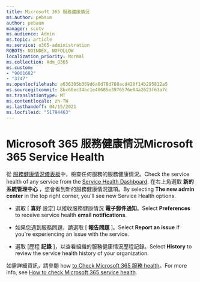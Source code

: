 ```yaml
---
title: Microsoft 365 服務健康情況
ms.author: pebaum
author: pebaum
manager: scotv
ms.audience: Admin
ms.topic: article
ms.service: o365-administration
ROBOTS: NOINDEX, NOFOLLOW
localization_priority: Normal
ms.collection: Adm_O365
ms.custom:
- "9001682"
- "3747"
ms.openlocfilehash: a636305b369d6a0d78d768acd420f14b295812a5
ms.sourcegitcommit: 8bc60ec34bc1e40685e3976576e04a2623f63a7c
ms.translationtype: MT
ms.contentlocale: zh-TW
ms.lasthandoff: 04/15/2021
ms.locfileid: "51794463"
---
```

# <a name="microsoft-365-service-health"></a><span data-ttu-id="7ead1-102">Microsoft 365 服務健康情況</span><span class="sxs-lookup"><span data-stu-id="7ead1-102">Microsoft 365 Service Health</span></span>


<span data-ttu-id="7ead1-103">從 [服務健康情況儀表板](https://admin.microsoft.com/Adminportal/Home?source=applauncher#/servicehealth)中，檢查任何服務的服務健康情況。</span><span class="sxs-lookup"><span data-stu-id="7ead1-103">Check the service health of any service from the [Service Health Dashboard](https://admin.microsoft.com/Adminportal/Home?source=applauncher#/servicehealth).</span></span> <span data-ttu-id="7ead1-104">在右上角選取 **新的系統管理中心** ，您會看到新的服務健康情況選項。</span><span class="sxs-lookup"><span data-stu-id="7ead1-104">By selecting **The new admin center** in the top right corner, you'll see new Service Health options.</span></span>

- <span data-ttu-id="7ead1-105">選取 [ **喜好** 設定] 以接收服務健康情況 **電子郵件通知**。</span><span class="sxs-lookup"><span data-stu-id="7ead1-105">Select **Preferences** to receive service health **email notifications**.</span></span>

- <span data-ttu-id="7ead1-106">如果您遇到服務問題，請選取 [ **報告問題** ]。</span><span class="sxs-lookup"><span data-stu-id="7ead1-106">Select **Report an issue** if you're experiencing an issue with the service.</span></span>

- <span data-ttu-id="7ead1-107">選取 [歷程 **記錄** ]，以查看組織的服務健康情況歷程記錄。</span><span class="sxs-lookup"><span data-stu-id="7ead1-107">Select **History** to review the service health history of your organization.</span></span> 

<span data-ttu-id="7ead1-108">如需詳細資訊，請參閱 how [to Check Microsoft 365 服務 health](https://docs.microsoft.com/office365/enterprise/view-service-health)。</span><span class="sxs-lookup"><span data-stu-id="7ead1-108">For more info, see [How to check Microsoft 365 service health](https://docs.microsoft.com/office365/enterprise/view-service-health).</span></span> 